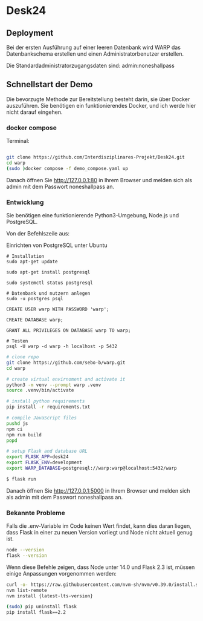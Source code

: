 # Desk24
## Deployment

Bei der ersten Ausführung auf einer leeren Datenbank wird WARP das Datenbankschema erstellen und einen Administratorbenutzer erstellen.

Die Standardadministratorzugangsdaten sind: admin:noneshallpass

## Schnellstart der Demo

Die bevorzugte Methode zur Bereitstellung besteht darin, sie über Docker auszuführen. Sie benötigen ein funktionierendes Docker, und ich werde hier nicht darauf eingehen.

### docker compose

Terminal: 
``` bash

git clone https://github.com/Interdisziplinares-Projekt/Desk24.git
cd warp
(sudo )docker compose -f demo_compose.yaml up
```

Danach öffnen Sie http://127.0.0.1:80 in Ihrem Browser und melden sich als admin mit dem Passwort noneshallpass an.

### Entwicklung

Sie benötigen eine funktionierende Python3-Umgebung, Node.js und PostgreSQL.

Von der Befehlszeile aus:

Einrichten von PostgreSQL unter Ubuntu
```
# Installation
sudo apt-get update

sudo apt-get install postgresql

sudo systemctl status postgresql

# Datenbank und nutzern anlegen
sudo -u postgres psql

CREATE USER warp WITH PASSWORD 'warp';

CREATE DATABASE warp;

GRANT ALL PRIVILEGES ON DATABASE warp TO warp;

# Testen
psql -U warp -d warp -h localhost -p 5432
```

```bash 
# clone repo
git clone https://github.com/sebo-b/warp.git
cd warp

# create virtual envirnoment and activate it
python3 -m venv --prompt warp .venv
source .venv/bin/activate

# install python requirements
pip install -r requirements.txt

# compile JavaScript files
pushd js
npm ci
npm run build
popd

# setup Flask and database URL
export FLASK_APP=desk24
export FLASK_ENV=development
export WARP_DATABASE=postgresql://warp:warp@localhost:5432/warp

$ flask run
```

Danach öffnen Sie http://127.0.0.1:5000 in Ihrem Browser und melden sich als admin mit dem Passwort noneshallpass an.



### Bekannte Probleme
Falls die .env-Variable im Code keinen Wert findet, kann dies daran liegen, dass Flask in einer zu neuen Version vorliegt und Node nicht aktuell genug ist.
```bash
node --version
flask --version
```
Wenn diese Befehle zeigen, dass Node unter 14.0 und Flask 2.3 ist, müssen einige Anpassungen vorgenommen werden:

```bash
curl -o- https://raw.githubusercontent.com/nvm-sh/nvm/v0.39.0/install.sh | bash
nvm list-remote
nvm install {latest-lts-version}

(sudo) pip uninstall flask
pip install flask==2.2
```






